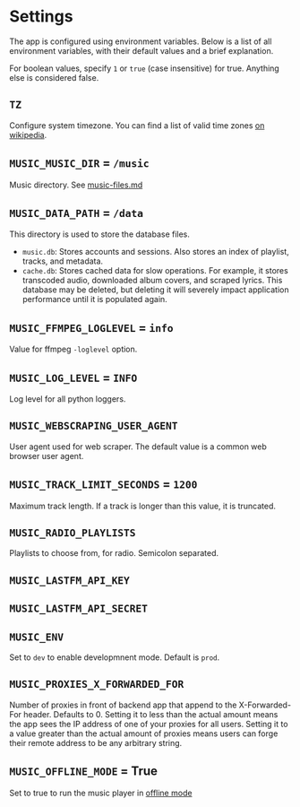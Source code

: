 # Settings

The app is configured using environment variables. Below is a list of all environment variables, with their default values and a brief explanation.

For boolean values, specify `1` or `true` (case insensitive) for true. Anything else is considered false.

## `TZ`

Configure system timezone. You can find a list of valid time zones [on wikipedia](https://en.wikipedia.org/wiki/List_of_tz_database_time_zones).

## `MUSIC_MUSIC_DIR` = `/music`

Music directory. See [music-files.md](./music-files.md)

## `MUSIC_DATA_PATH` = `/data`

This directory is used to store the database files.
- `music.db`: Stores accounts and sessions. Also stores an index of playlist, tracks, and metadata.
- `cache.db`: Stores cached data for slow operations. For example, it stores transcoded audio, downloaded album covers, and scraped lyrics. This database may be deleted, but deleting it will severely impact application performance until it is populated again.

## `MUSIC_FFMPEG_LOGLEVEL` = `info`

Value for ffmpeg `-loglevel` option.

## `MUSIC_LOG_LEVEL` = `INFO`

Log level for all python loggers.

## `MUSIC_WEBSCRAPING_USER_AGENT`

User agent used for web scraper. The default value is a common web browser user agent.

## `MUSIC_TRACK_LIMIT_SECONDS` = `1200`

Maximum track length. If a track is longer than this value, it is truncated.

## `MUSIC_RADIO_PLAYLISTS`

Playlists to choose from, for radio. Semicolon separated.

## `MUSIC_LASTFM_API_KEY`

## `MUSIC_LASTFM_API_SECRET`

## `MUSIC_ENV`

Set to `dev` to enable developmnent mode. Default is `prod`.

## `MUSIC_PROXIES_X_FORWARDED_FOR`

Number of proxies in front of backend app that append to the X-Forwarded-For header. Defaults to 0. Setting it to less than the actual amount means the app sees the IP address of one of your proxies for all users. Setting it to a value greater than the actual amount of proxies means users can forge their remote address to be any arbitrary string.

## `MUSIC_OFFLINE_MODE` = True

Set to true to run the music player in [offline mode](./offline.md)
